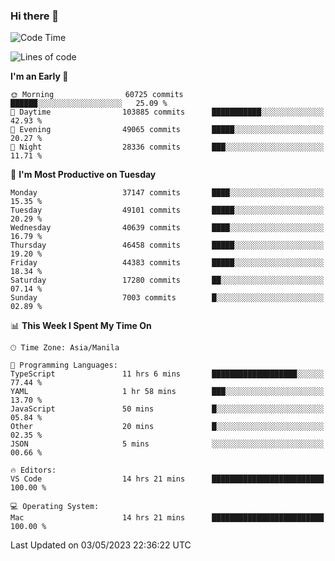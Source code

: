 ### Hi there 👋

<!--START_SECTION:waka-->
![Code Time](http://img.shields.io/badge/Code%20Time-3%2C896%20hrs%206%20mins-blue)

![Lines of code](https://img.shields.io/badge/From%20Hello%20World%20I%27ve%20Written-99.5%20million%20lines%20of%20code-blue)

**I'm an Early 🐤** 

```text
🌞 Morning                60725 commits       ██████░░░░░░░░░░░░░░░░░░░   25.09 % 
🌆 Daytime                103885 commits      ███████████░░░░░░░░░░░░░░   42.93 % 
🌃 Evening                49065 commits       █████░░░░░░░░░░░░░░░░░░░░   20.27 % 
🌙 Night                  28336 commits       ███░░░░░░░░░░░░░░░░░░░░░░   11.71 % 
```
📅 **I'm Most Productive on Tuesday** 

```text
Monday                   37147 commits       ████░░░░░░░░░░░░░░░░░░░░░   15.35 % 
Tuesday                  49101 commits       █████░░░░░░░░░░░░░░░░░░░░   20.29 % 
Wednesday                40639 commits       ████░░░░░░░░░░░░░░░░░░░░░   16.79 % 
Thursday                 46458 commits       █████░░░░░░░░░░░░░░░░░░░░   19.20 % 
Friday                   44383 commits       █████░░░░░░░░░░░░░░░░░░░░   18.34 % 
Saturday                 17280 commits       ██░░░░░░░░░░░░░░░░░░░░░░░   07.14 % 
Sunday                   7003 commits        █░░░░░░░░░░░░░░░░░░░░░░░░   02.89 % 
```


📊 **This Week I Spent My Time On** 

```text
🕑︎ Time Zone: Asia/Manila

💬 Programming Languages: 
TypeScript               11 hrs 6 mins       ███████████████████░░░░░░   77.44 % 
YAML                     1 hr 58 mins        ███░░░░░░░░░░░░░░░░░░░░░░   13.70 % 
JavaScript               50 mins             █░░░░░░░░░░░░░░░░░░░░░░░░   05.84 % 
Other                    20 mins             █░░░░░░░░░░░░░░░░░░░░░░░░   02.35 % 
JSON                     5 mins              ░░░░░░░░░░░░░░░░░░░░░░░░░   00.66 % 

🔥 Editors: 
VS Code                  14 hrs 21 mins      █████████████████████████   100.00 % 

💻 Operating System: 
Mac                      14 hrs 21 mins      █████████████████████████   100.00 % 
```


 Last Updated on 03/05/2023 22:36:22 UTC
<!--END_SECTION:waka-->


<!--
**rad182/rad182** is a ✨ _special_ ✨ repository because its `README.md` (this file) appears on your GitHub profile.

Here are some ideas to get you started:

- 🔭 I’m currently working on ...
- 🌱 I’m currently learning ...
- 👯 I’m looking to collaborate on ...
- 🤔 I’m looking for help with ...
- 💬 Ask me about ...
- 📫 How to reach me: ...
- 😄 Pronouns: ...
- ⚡ Fun fact: ...
-->
